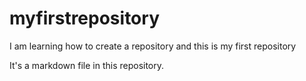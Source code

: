 # myfirstrepository

I am learning how to create a repository and this is my first repository

It's a markdown file in this repository.
